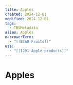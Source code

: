 ```yaml
---
title: Apples
created: 2024-12-01
modified: 2024-12-01
tags:
  - TBSMetadata
alias: Apples
narrowerTerm:
  - "[[8560 Fruits]]"
use:
  - "[[1201 Apple products]]"
---
```

# Apples
